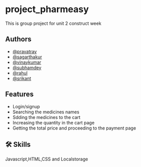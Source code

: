 # project_pharmeasy
This is group project for unit 2 construct week
## Authors
- [@pravatray](https://github.com/pravhatray)
- [@sagarthakur](https://github.com/1sagarthakur1)
- [@vinaykumar](https://github.com/vinaykumar2n)
- [@subhamdey](https://github.com/jstgrowup)
- [@rahul](https://github.com/rahulb18)
- [@srikant]()

## Features

- Login/signup
- Searching the medicines names 
- Sdding the medicines to the cart 
- Increasing the quantity in the cart page 
- Getting the total price and proceeding to the payment page 

## 🛠 Skills
Javascript,HTML,CSS and Localstorage
